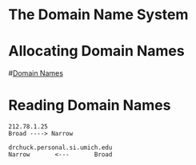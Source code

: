 #  The Domain Name System
#  Allocating Domain Names
#[Domain Names](../sketchnote/DNS.png)
#  Reading Domain Names

    212.78.1.25
    Broad ----> Narrow

    drchuck.personal.si.umich.edu
    Narrow       <---       Broad

